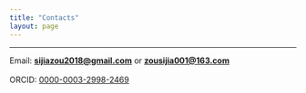 ```yaml
---
title: "Contacts"
layout: page
---
```


---

Email:  **sijiazou2018@gmail.com** or **zousijia001@163.com**
<br/>
<br/>
ORCID: [0000-0003-2998-2469](https://orcid.org/0000-0003-2998-2469)

